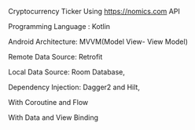 Cryptocurrency Ticker Using https://nomics.com API

Programming Language : Kotlin

Android Architecture: MVVM(Model View- View Model)

Remote Data Source: Retrofit

Local Data Source: Room Database,

Dependency Injection: Dagger2 and Hilt,

With Coroutine and Flow

With Data and View Binding

